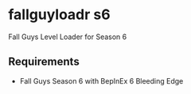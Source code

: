 # fallguyloadr s6

Fall Guys Level Loader for Season 6



## Requirements

- Fall Guys Season 6 with BepInEx 6 Bleeding Edge
